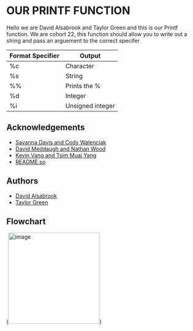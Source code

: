 # OUR PRINTF FUNCTION

Hello we are David Alsabrook and Taylor Green and this is our Printf function. We are cohort 22, this function should allow you to write out a string and pass an arguement to the correct specifer

| Format Specifier | Output |
| --------------- | -------|
| %c | Character |
| %s | String    |
| %% | Prints the % |
| %d | Integer |
| %i | Unsigned integer |


## Acknowledgements

 - [Savanna Davis and Cody Walenciak](https://github.com/Cody-j-w/holbertonschool-printf)
 - [David Meddaugh and Nathan Wood](https://github.com/natewood2/holbertonschool-printf/tree/main)
 - [Kevin Vang and Tsim Muaj Yang](h)
 - [README.so](https://readme.so/editor)


## Authors

- [David Alsabrook](https://github.com/DAlsabrook)
- [Taylor Green](https://github.com/Greentaylor27)


## Flowchart

(<img width="238" alt="image" src="https://github.com/DAlsabrook/holbertonschool-printf/assets/144153880/9ad555de-829c-4df6-9fa8-34b5cef8a55f">)
